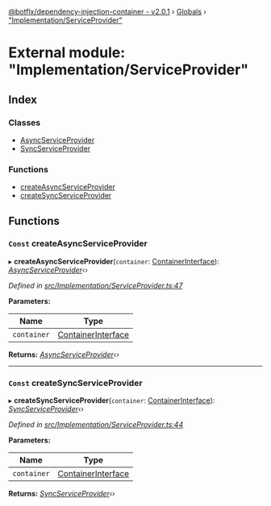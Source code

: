 [@botflx/dependency-injection-container - v2.0.1](../README.md) › [Globals](../globals.md) › ["Implementation/ServiceProvider"](_implementation_serviceprovider_.md)

# External module: "Implementation/ServiceProvider"

## Index

### Classes

* [AsyncServiceProvider](../classes/_implementation_serviceprovider_.asyncserviceprovider.md)
* [SyncServiceProvider](../classes/_implementation_serviceprovider_.syncserviceprovider.md)

### Functions

* [createAsyncServiceProvider](_implementation_serviceprovider_.md#const-createasyncserviceprovider)
* [createSyncServiceProvider](_implementation_serviceprovider_.md#const-createsyncserviceprovider)

## Functions

### `Const` createAsyncServiceProvider

▸ **createAsyncServiceProvider**(`container`: [ContainerInterface](../interfaces/_interfaces_.containerinterface.md)): *[AsyncServiceProvider](../classes/_implementation_serviceprovider_.asyncserviceprovider.md)‹›*

*Defined in [src/Implementation/ServiceProvider.ts:47](https://github.com/botflux/dependency-injection-container/blob/49e0ae1/packages/DIContainer/src/Implementation/ServiceProvider.ts#L47)*

**Parameters:**

Name | Type |
------ | ------ |
`container` | [ContainerInterface](../interfaces/_interfaces_.containerinterface.md) |

**Returns:** *[AsyncServiceProvider](../classes/_implementation_serviceprovider_.asyncserviceprovider.md)‹›*

___

### `Const` createSyncServiceProvider

▸ **createSyncServiceProvider**(`container`: [ContainerInterface](../interfaces/_interfaces_.containerinterface.md)): *[SyncServiceProvider](../classes/_implementation_serviceprovider_.syncserviceprovider.md)‹›*

*Defined in [src/Implementation/ServiceProvider.ts:44](https://github.com/botflux/dependency-injection-container/blob/49e0ae1/packages/DIContainer/src/Implementation/ServiceProvider.ts#L44)*

**Parameters:**

Name | Type |
------ | ------ |
`container` | [ContainerInterface](../interfaces/_interfaces_.containerinterface.md) |

**Returns:** *[SyncServiceProvider](../classes/_implementation_serviceprovider_.syncserviceprovider.md)‹›*
